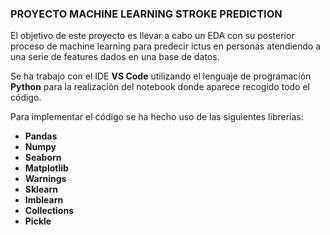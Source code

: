 ### PROYECTO MACHINE LEARNING STROKE PREDICTION

El objetivo de este proyecto es llevar a cabo un EDA con su posterior proceso de machine learning para predecir ictus en personas atendiendo a una serie de features dados en una base de datos.

Se ha trabajo con el IDE **VS Code** utilizando el lenguaje de programación **Python** para la realización del notebook donde aparece recogido todo el código.

Para implementar el código se ha hecho uso de las siguientes librerías:

- **Pandas**
- **Numpy**
- **Seaborn**
- **Matplotlib**
- **Warnings**
- **Sklearn**
- **Imblearn**
- **Collections**
- **Pickle**

